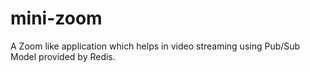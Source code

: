 # mini-zoom
A Zoom like application which helps in video streaming using Pub/Sub Model provided by Redis.
